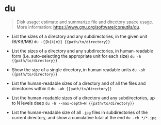 # du
> Disk usage: estimate and summarize file and directory space usage.
> More information: <https://www.gnu.org/software/coreutils/du>.

- List the sizes of a directory and any subdirectories, in the given unit (B/KB/MB)
`du -{{b|k|m}} {{path/to/directory}}`

- List the sizes of a directory and any subdirectories, in human-readable form (i.e. auto-selecting the appropriate unit for each size)
`du -h {{path/to/directory}}`

- Show the size of a single directory, in human readable units
`du -sh {{path/to/directory}}`

- List the human-readable sizes of a directory and of all the files and directories within it
`du -ah {{path/to/directory}}`

- List the human-readable sizes of a directory and any subdirectories, up to N levels deep
`du -h --max-depth=N {{path/to/directory}}`

- List the human-readable size of all `.jpg` files in subdirectories of the current directory, and show a cumulative total at the end
`du -ch */*.jpg`
